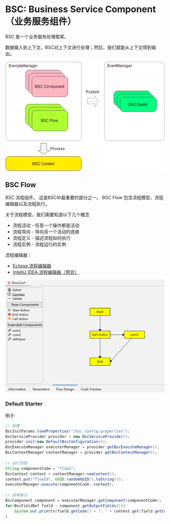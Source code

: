 # BSC: Business Service Component（业务服务组件）

BSC 是一个业务服务处理框架。

数据输入到上下文，BSC对上下文进行处理；然后，我们就能从上下文得到输出。

![bsc-process.png](bsc-process.png)

## BSC Flow

BSC 流程组件。
这是BSC中最重要的部分之一。
BSC Flow 包含流程模型、流程编辑器以及流程执行。

关于流程模型，我们需要知道以下几个概念
* 流程活动 - 任意一个操作都是活动
* 流程导向 - 导向另一个活动的连接
* 流程定义 - 描述流程如何执行
* 流程实例 - 流程运行的实例

流程编辑器：
* [Eclipse 流程编辑器](bsc-flow-editor-eclipse/org.fs.bsc.flow.editor.BSCFlowEditor_1.0.0.201908011110.jar)
* [IntelliJ IDEA 流程编辑器（预览）](bsc-flow-editor-idea/bsc-flow-editor-idea.jar)

![flow-editor-idea.png](flow-editor-idea.png)

### Default Starter
例子:
```java
// 配置
BscInitParams.loadProperties("/bsc_config.properties");
BscServiceProvider provider = new BscServiceProvider();
provider.init(new DefaultBscConfiguration());
BscExecuteManager executerManager = provider.getBscExecuteManager();
BscContextManager contextManager = provider.getBscContextManager();

// 运行流程
String componentCode = "flow1";
BscContext context = contextManager.newContext();
context.put("flowId", UUID.randomUUID().toString());
executerManager.execute(componentCode, context);

// 结果输出
BscComponent component = executerManager.getComponent(componentCode);
for(BscFieldDef field : component.getOutputFields()){
    System.out.println(field.getCode() + ": " + context.get(field.getCode()));
}
```